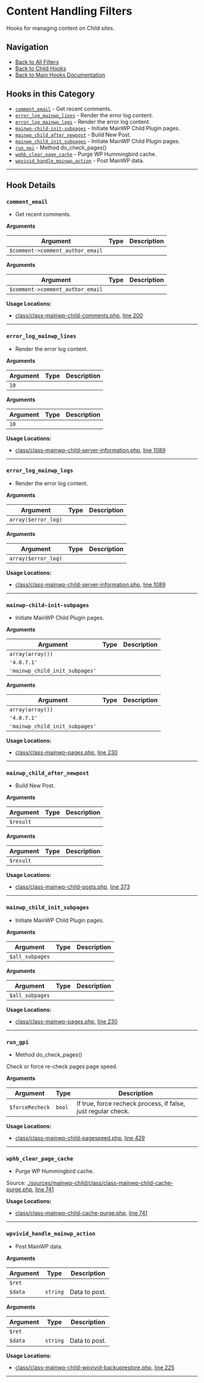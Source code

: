 # Content Handling Filters

Hooks for managing content on Child sites.

## Navigation

- [Back to All Filters](../index.md)
- [Back to Child Hooks](../../index.md)
- [Back to Main Hooks Documentation](../../../index.md)

## Hooks in this Category

- [`comment_email`](#comment-email) - Get recent comments.
- [`error_log_mainwp_lines`](#error-log-mainwp-lines) - Render the error log content.
- [`error_log_mainwp_logs`](#error-log-mainwp-logs) - Render the error log content.
- [`mainwp-child-init-subpages`](#mainwp-child-init-subpages) - Initiate MainWP Child Plugin pages.
- [`mainwp_child_after_newpost`](#mainwp-child-after-newpost) - Build New Post.
- [`mainwp_child_init_subpages`](#mainwp-child-init-subpages) - Initiate MainWP Child Plugin pages.
- [`run_gpi`](#run-gpi) - Method do_check_pages()
- [`wphb_clear_page_cache`](#wphb-clear-page-cache) - Purge WP Hummingbird cache.
- [`wpvivid_handle_mainwp_action`](#wpvivid-handle-mainwp-action) - Post MainWP data.

---

## Hook Details

<a id='comment-email'></a>
### `comment_email`

* Get recent comments.

**Arguments**

Argument | Type | Description
-------- | ---- | -----------
`$comment->comment_author_email` |  |

**Arguments**

Argument | Type | Description
-------- | ---- | -----------
`$comment->comment_author_email` |  |

**Usage Locations:**

- [class/class-mainwp-child-comments.php](https://github.com/mainwp/mainwp-child/blob/master/class/class-mainwp-child-comments.php), [line 200](https://github.com/mainwp/mainwp-child/blob/master/class/class-mainwp-child-comments.php#L200)

---

<a id='error-log-mainwp-lines'></a>
### `error_log_mainwp_lines`

* Render the error log content.

**Arguments**

Argument | Type | Description
-------- | ---- | -----------
`10` |  |

**Arguments**

Argument | Type | Description
-------- | ---- | -----------
`10` |  |

**Usage Locations:**

- [class/class-mainwp-child-server-information.php](https://github.com/mainwp/mainwp-child/blob/master/class/class-mainwp-child-server-information.php), [line 1089](https://github.com/mainwp/mainwp-child/blob/master/class/class-mainwp-child-server-information.php#L1089)

---

<a id='error-log-mainwp-logs'></a>
### `error_log_mainwp_logs`

* Render the error log content.

**Arguments**

Argument | Type | Description
-------- | ---- | -----------
`array($error_log)` |  |

**Arguments**

Argument | Type | Description
-------- | ---- | -----------
`array($error_log)` |  |

**Usage Locations:**

- [class/class-mainwp-child-server-information.php](https://github.com/mainwp/mainwp-child/blob/master/class/class-mainwp-child-server-information.php), [line 1089](https://github.com/mainwp/mainwp-child/blob/master/class/class-mainwp-child-server-information.php#L1089)

---

<a id='mainwp-child-init-subpages'></a>
### `mainwp-child-init-subpages`

* Initiate MainWP Child Plugin pages.

**Arguments**

Argument | Type | Description
-------- | ---- | -----------
`array(array())` |  | 
`'4.0.7.1'` |  | 
`'mainwp_child_init_subpages'` |  |

**Arguments**

Argument | Type | Description
-------- | ---- | -----------
`array(array())` |  | 
`'4.0.7.1'` |  | 
`'mainwp_child_init_subpages'` |  |

**Usage Locations:**

- [class/class-mainwp-pages.php](https://github.com/mainwp/mainwp-child/blob/master/class/class-mainwp-pages.php), [line 230](https://github.com/mainwp/mainwp-child/blob/master/class/class-mainwp-pages.php#L230)

---

<a id='mainwp-child-after-newpost'></a>
### `mainwp_child_after_newpost`

* Build New Post.

**Arguments**

Argument | Type | Description
-------- | ---- | -----------
`$result` |  |

**Arguments**

Argument | Type | Description
-------- | ---- | -----------
`$result` |  |

**Usage Locations:**

- [class/class-mainwp-child-posts.php](https://github.com/mainwp/mainwp-child/blob/master/class/class-mainwp-child-posts.php), [line 373](https://github.com/mainwp/mainwp-child/blob/master/class/class-mainwp-child-posts.php#L373)

---

<a id='mainwp-child-init-subpages'></a>
### `mainwp_child_init_subpages`

* Initiate MainWP Child Plugin pages.

**Arguments**

Argument | Type | Description
-------- | ---- | -----------
`$all_subpages` |  |

**Arguments**

Argument | Type | Description
-------- | ---- | -----------
`$all_subpages` |  |

**Usage Locations:**

- [class/class-mainwp-pages.php](https://github.com/mainwp/mainwp-child/blob/master/class/class-mainwp-pages.php), [line 230](https://github.com/mainwp/mainwp-child/blob/master/class/class-mainwp-pages.php#L230)

---

<a id='run-gpi'></a>
### `run_gpi`

* Method do_check_pages()

Check or force re-check pages page speed.

**Arguments**

Argument | Type | Description
-------- | ---- | -----------
`$forceRecheck` | `bool` | If true, force recheck process, if false, just regular check.

**Usage Locations:**

- [class/class-mainwp-child-pagespeed.php](https://github.com/mainwp/mainwp-child/blob/master/class/class-mainwp-child-pagespeed.php), [line 429](https://github.com/mainwp/mainwp-child/blob/master/class/class-mainwp-child-pagespeed.php#L429)

---

<a id='wphb-clear-page-cache'></a>
### `wphb_clear_page_cache`

* Purge WP Hummingbird cache.

Source: [./sources/mainwp-child/class/class-mainwp-child-cache-purge.php](class/class-mainwp-child-cache-purge.php), [line 741](class/class-mainwp-child-cache-purge.php#L741-L756)

**Usage Locations:**

- [class/class-mainwp-child-cache-purge.php](https://github.com/mainwp/mainwp-child/blob/master/class/class-mainwp-child-cache-purge.php), [line 741](https://github.com/mainwp/mainwp-child/blob/master/class/class-mainwp-child-cache-purge.php#L741)

---

<a id='wpvivid-handle-mainwp-action'></a>
### `wpvivid_handle_mainwp_action`

* Post MainWP data.

**Arguments**

Argument | Type | Description
-------- | ---- | -----------
`$ret` |  | 
`$data` | `string` | Data to post.

**Arguments**

Argument | Type | Description
-------- | ---- | -----------
`$ret` |  | 
`$data` | `string` | Data to post.

**Usage Locations:**

- [class/class-mainwp-child-wpvivid-backuprestore.php](https://github.com/mainwp/mainwp-child/blob/master/class/class-mainwp-child-wpvivid-backuprestore.php), [line 225](https://github.com/mainwp/mainwp-child/blob/master/class/class-mainwp-child-wpvivid-backuprestore.php#L225)

---

